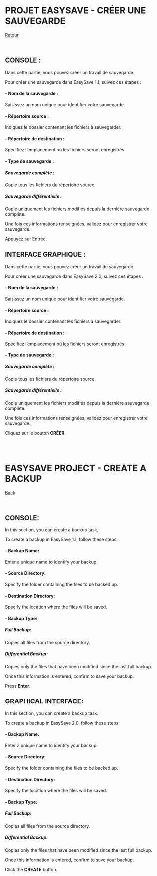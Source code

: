 # PROJET EASYSAVE - CRÉER UNE SAUVEGARDE  
[Retour](../UserDocumentation.md)  

</br>  

## CONSOLE :  

Dans cette partie, vous pouvez créer un travail de sauvegarde.  

Pour créer une sauvegarde dans EasySave 1.1, suivez ces étapes :  

#### - Nom de la sauvegarde :  
Saisissez un nom unique pour identifier votre sauvegarde.  

#### - Répertoire source :  
Indiquez le dossier contenant les fichiers à sauvegarder.  

#### - Répertoire de destination :  
Spécifiez l’emplacement où les fichiers seront enregistrés.  

#### - Type de sauvegarde :  

##### Sauvegarde complète :  
Copie tous les fichiers du répertoire source.  

##### Sauvegarde différentielle :  
Copie uniquement les fichiers modifiés depuis la dernière sauvegarde complète.  

Une fois ces informations renseignées, validez pour enregistrer votre sauvegarde.  

Appuyez sur Entrée.  



## INTERFACE GRAPHIQUE :  

Dans cette partie, vous pouvez créer un travail de sauvegarde.  

Pour créer une sauvegarde dans EasySave 2.0, suivez ces étapes :  

#### - Nom de la sauvegarde :  
Saisissez un nom unique pour identifier votre sauvegarde.  

#### - Répertoire source :  
Indiquez le dossier contenant les fichiers à sauvegarder.  

#### - Répertoire de destination :  
Spécifiez l’emplacement où les fichiers seront enregistrés.  

#### - Type de sauvegarde :  

##### Sauvegarde complète :  
Copie tous les fichiers du répertoire source.  

##### Sauvegarde différentielle :  
Copie uniquement les fichiers modifiés depuis la dernière sauvegarde complète.  

Une fois ces informations renseignées, validez pour enregistrer votre sauvegarde.  

Cliquez sur le bouton **CRÉER**.  

</br>  
</br>  

# **EASYSAVE PROJECT - CREATE A BACKUP**  
[Back](../UserDocumentation.md)  

</br>  

## **CONSOLE:**  

In this section, you can create a backup task.  

To create a backup in EasySave 1.1, follow these steps:  

#### - Backup Name:  
Enter a unique name to identify your backup.  

#### - Source Directory:  
Specify the folder containing the files to be backed up.  

#### - Destination Directory:  
Specify the location where the files will be saved.  

#### - Backup Type:  

##### Full Backup:  
Copies all files from the source directory.  

##### Differential Backup:  
Copies only the files that have been modified since the last full backup.  

Once this information is entered, confirm to save your backup.  

Press **Enter**.  



## **GRAPHICAL INTERFACE:**  

In this section, you can create a backup task.  

To create a backup in EasySave 2.0, follow these steps:  

#### - Backup Name:  
Enter a unique name to identify your backup.  

#### - Source Directory:  
Specify the folder containing the files to be backed up.  

#### - Destination Directory:  
Specify the location where the files will be saved.  

#### - Backup Type:  

##### Full Backup:  
Copies all files from the source directory.  

##### Differential Backup:  
Copies only the files that have been modified since the last full backup.  

Once this information is entered, confirm to save your backup.  

Click the **CREATE** button.